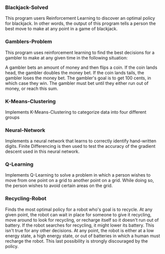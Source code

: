 ### Blackjack-Solved
This program users Reinforcement Learning to discover an optimal policy for blackjack. In other words, the output of this program tells a person the best move to make at any point in a game of blackjack. 

### Gamblers-Problem
This program uses reinforcement learning to find the best decisions for a gambler to make at any given time in the following situation: 

A gambler bets an amount of money and then flips a coin. If the coin lands head, the gambler doubles the money bet. If the coin lands tails, the gambler loses the money bet. The gambler's goal is to get 100 cents, in which case they win. The gambler must bet until they either run out of money, or reach this sum.

### K-Means-Clustering
Implements K-Means-Clustering to categorize data into four different groups

### Neural-Network
Implements a neural network that learns to correctly identify hand-written digits. Finite Differencing is then used to test the accuracy of the gradient descent used in this neural network.

### Q-Learning
Implements Q-Learning to solve a problem in which a person wishes to move from one point on a grid to another point on a grid. While doing so, the person wishes to avoid certain areas on the grid.

### Recycling-Robot
Finds the most optimal policy for a robot who's goal is to recycle. At any given point, the robot can wait in place for someone to give it recycling, move around to look for recycling, or recharge itself so it doesn't run out of battery. If the robot searches for recycling, it might lower its battery. This isn't true for any other decisions. At any point, the robot is either at a low energy state, a high energy state, or out of batteries in which a human must recharge the robot. This last possibility is strongly discouraged by the policy.

